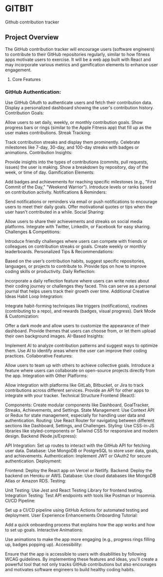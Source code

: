 # GITBIT
Github contribution tracker


## Project Overview

The GitHub contribution tracker will encourage users (software engineers) to contribute to their GitHub repositories regularly, similar to how fitness apps motivate users to exercise. It will be a web app built with React and may incorporate various metrics and gamification elements to enhance user engagement.



1. Core Features
### GitHub Authentication:

Use GitHub OAuth to authenticate users and fetch their contribution data.
Display a personalized dashboard showing the user's contribution history.
Contribution Goals:

Allow users to set daily, weekly, or monthly contribution goals.
Show progress bars or rings (similar to the Apple Fitness app) that fill up as the user makes contributions.
Streak Tracking:

Track contribution streaks and display them prominently.
Celebrate milestones like 7-day, 30-day, and 100-day streaks with badges or animations.
Contribution Insights:

Provide insights into the types of contributions (commits, pull requests, issues) the user is making.
Show a breakdown by repository, day of the week, or time of day.
Gamification Elements:

Add badges and achievements for reaching specific milestones (e.g., "First Commit of the Day," "Weekend Warrior").
Introduce levels or ranks based on contribution activity.
Notifications & Reminders:

Send notifications or reminders via email or push notifications to encourage users to meet their daily goals.
Offer motivational quotes or tips when the user hasn't contributed in a while.
Social Sharing:

Allow users to share their achievements and streaks on social media platforms.
Integrate with Twitter, LinkedIn, or Facebook for easy sharing.
Challenges & Competitions:

Introduce friendly challenges where users can compete with friends or colleagues on contribution streaks or goals.
Create weekly or monthly leaderboards.
Personalized Tips & Recommendations:

Based on the user’s contribution habits, suggest specific repositories, languages, or projects to contribute to.
Provide tips on how to improve coding skills or productivity.
Daily Reflection:

Incorporate a daily reflection feature where users can write notes about their coding journey or challenges they faced.
This can serve as a personal journal that helps users track their growth over time.
Additional Creative Ideas
Habit Loop Integration:

Integrate habit-forming techniques like triggers (notifications), routines (contributing to a repo), and rewards (badges, visual progress).
Dark Mode & Customization:

Offer a dark mode and allow users to customize the appearance of their dashboard.
Provide themes that users can choose from, or let them upload their own background images.
AI-Based Insights:

Implement AI to analyze contribution patterns and suggest ways to optimize them.
Use AI to identify areas where the user can improve their coding practices.
Collaborative Features:

Allow users to team up with others to achieve collective goals.
Introduce a feature where users can collaborate on open-source projects directly from the app.
Integration with Other Platforms:

Allow integration with platforms like GitLab, Bitbucket, or Jira to track contributions across different services.
Provide an API for other apps to integrate with your tracker.
Technical Structure
Frontend (React):

Components: Create modular components like Dashboard, GoalTracker, Streaks, Achievements, and Settings.
State Management: Use Context API or Redux for state management, especially for handling user data and authentication.
Routing: Use React Router for navigating between different sections like Dashboard, Settings, and Challenges.
Styling: Use CSS-in-JS libraries like styled-components or Tailwind CSS for responsive and modern design.
Backend (Node.js/Express):

API Integration: Set up routes to interact with the GitHub API for fetching user data.
Database: Use MongoDB or PostgreSQL to store user data, goals, and achievements.
Authentication: Implement JWT or OAuth2 for secure authentication.
Deployment:

Frontend: Deploy the React app on Vercel or Netlify.
Backend: Deploy the backend on Heroku or AWS.
Database: Use cloud databases like MongoDB Atlas or Amazon RDS.
Testing:

Unit Testing: Use Jest and React Testing Library for frontend testing.
Integration Testing: Test API endpoints with tools like Postman or Insomnia.
CI/CD Pipeline:

Set up a CI/CD pipeline using GitHub Actions for automated testing and deployment.
User Experience Enhancements
Onboarding Tutorial:

Add a quick onboarding process that explains how the app works and how to set up goals.
Interactive Animations:

Use animations to make the app more engaging (e.g., progress rings filling up, badges popping up).
Accessibility:

Ensure that the app is accessible to users with disabilities by following WCAG guidelines.
By implementing these features and ideas, you'll create a powerful tool that not only tracks GitHub contributions but also encourages and motivates software engineers to build healthy coding habits.

